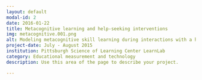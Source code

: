 ```yaml
---
layout: default
modal-id: 2
date: 2016-01-22
title: Metacognitive learning and help-seeking interventions
img: metacognitive.001.png
alt: Modeling metacognitive skill learning during interactions with a help-seeking tutor agent
project-date: July - August 2015
institution: Pittsburgh Science of Learning Center LearnLab
category: Educational measurement and technology
description: Use this area of the page to describe your project.

---
```

